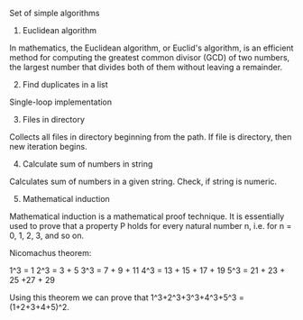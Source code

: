 Set of simple algorithms

1. Euclidean algorithm

In mathematics, the Euclidean algorithm, or Euclid's algorithm, is an efficient method for computing the greatest 
common divisor (GCD) of two numbers, the largest number that divides both of them without leaving a remainder. 

2. Find duplicates in a list

Single-loop implementation

3. Files in directory

Collects all files in directory beginning from the path.
If file is directory, then new iteration begins.

4. Calculate sum of numbers in string

Calculates sum of numbers in a given string. Check, if string is numeric.

5. Mathematical induction

Mathematical induction is a mathematical proof technique.
It is essentially used to prove that a property P holds for every natural number n, i.e. for n = 0, 1, 2, 3, and so on.

Nicomachus theorem:

1^3 = 1
2^3 = 3 + 5
3^3 = 7 + 9 + 11
4^3 = 13 + 15 + 17 + 19
5^3 = 21 + 23 + 25 +27 + 29

Using this theorem we can prove that 1^3+2^3+3^3+4^3+5^3 = (1+2+3+4+5)^2.

